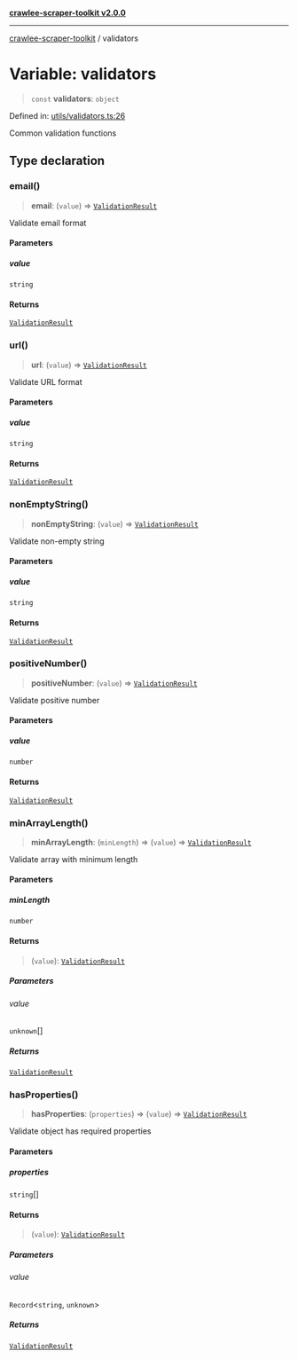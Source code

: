 [**crawlee-scraper-toolkit v2.0.0**](../README.md)

***

[crawlee-scraper-toolkit](../globals.md) / validators

# Variable: validators

> `const` **validators**: `object`

Defined in: [utils/validators.ts:26](https://github.com/devalexanderdaza/crawlee-scraper-toolkit/blob/main/src/utils/validators.ts#L26)

Common validation functions

## Type declaration

### email()

> **email**: (`value`) => [`ValidationResult`](../type-aliases/ValidationResult.md)

Validate email format

#### Parameters

##### value

`string`

#### Returns

[`ValidationResult`](../type-aliases/ValidationResult.md)

### url()

> **url**: (`value`) => [`ValidationResult`](../type-aliases/ValidationResult.md)

Validate URL format

#### Parameters

##### value

`string`

#### Returns

[`ValidationResult`](../type-aliases/ValidationResult.md)

### nonEmptyString()

> **nonEmptyString**: (`value`) => [`ValidationResult`](../type-aliases/ValidationResult.md)

Validate non-empty string

#### Parameters

##### value

`string`

#### Returns

[`ValidationResult`](../type-aliases/ValidationResult.md)

### positiveNumber()

> **positiveNumber**: (`value`) => [`ValidationResult`](../type-aliases/ValidationResult.md)

Validate positive number

#### Parameters

##### value

`number`

#### Returns

[`ValidationResult`](../type-aliases/ValidationResult.md)

### minArrayLength()

> **minArrayLength**: (`minLength`) => (`value`) => [`ValidationResult`](../type-aliases/ValidationResult.md)

Validate array with minimum length

#### Parameters

##### minLength

`number`

#### Returns

> (`value`): [`ValidationResult`](../type-aliases/ValidationResult.md)

##### Parameters

###### value

`unknown`[]

##### Returns

[`ValidationResult`](../type-aliases/ValidationResult.md)

### hasProperties()

> **hasProperties**: (`properties`) => (`value`) => [`ValidationResult`](../type-aliases/ValidationResult.md)

Validate object has required properties

#### Parameters

##### properties

`string`[]

#### Returns

> (`value`): [`ValidationResult`](../type-aliases/ValidationResult.md)

##### Parameters

###### value

`Record`\<`string`, `unknown`\>

##### Returns

[`ValidationResult`](../type-aliases/ValidationResult.md)
